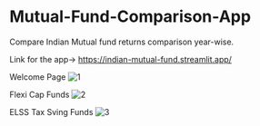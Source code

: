 # Mutual-Fund-Comparison-App
Compare Indian Mutual fund returns comparison year-wise.

Link for the app-> https://indian-mutual-fund.streamlit.app/

Welcome Page
![1](https://github.com/nikhilbanta/Mutual-Fund-Comparison-App/assets/81979699/a64dc2cf-2602-4351-a29d-c1ba0c35a4b5)

Flexi Cap Funds
![2](https://github.com/nikhilbanta/Mutual-Fund-Comparison-App/assets/81979699/6ddcfc72-8aeb-4f75-a165-8ed0052ef10c)

ELSS Tax Sving Funds
![3](https://github.com/nikhilbanta/Mutual-Fund-Comparison-App/assets/81979699/61d1ea55-c7a9-4f32-9f20-4b6e69dd2579)




